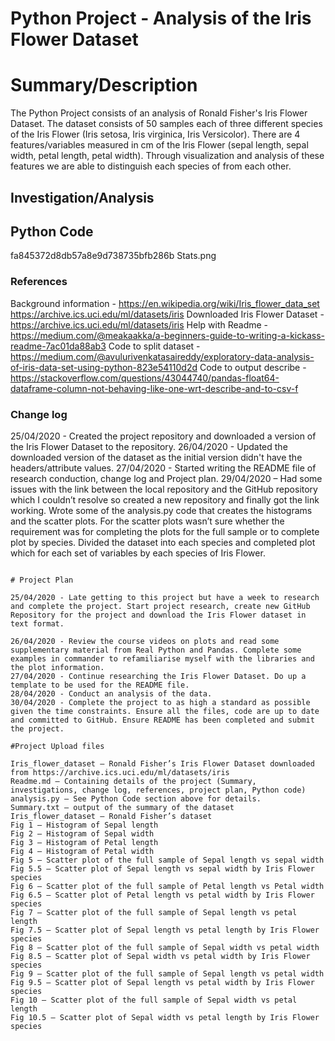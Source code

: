 # Python Project - Analysis of the Iris Flower Dataset


# Summary/Description
The Python Project consists of an analysis of Ronald Fisher's Iris Flower Dataset. The dataset consists of 50 samples each of three different species of the Iris Flower (Iris setosa, Iris virginica, Iris Versicolor). There are 4 features/variables measured in cm of the Iris Flower (sepal length, sepal width, petal length, petal width). Through visualization and analysis of these features we are able to distinguish each species of from each other.

## Investigation/Analysis


## Python Code

fa845372d8db57a8e9d738735bfb286b  Stats.png


### References

Background information - https://en.wikipedia.org/wiki/Iris_flower_data_set https://archive.ics.uci.edu/ml/datasets/iris
Downloaded Iris Flower Dataset - https://archive.ics.uci.edu/ml/datasets/iris
Help with Readme - https://medium.com/@meakaakka/a-beginners-guide-to-writing-a-kickass-readme-7ac01da88ab3
Code to split dataset - https://medium.com/@avulurivenkatasaireddy/exploratory-data-analysis-of-iris-data-set-using-python-823e54110d2d
Code to output describe - https://stackoverflow.com/questions/43044740/pandas-float64-dataframe-column-not-behaving-like-one-wrt-describe-and-to-csv-f


### Change log

25/04/2020 - Created the project repository and downloaded a version of the Iris Flower Dataset to the repository. 
26/04/2020 - Updated the downloaded version of the dataset as the initial version didn't have the headers/attribute values. 
27/04/2020 - Started writing the README file of research conduction, change log and Project plan.
29/04/2020 – Had some issues with the link between the local repository and the GitHub repository which I couldn’t resolve so created a new repository and finally got the link working. Wrote some of the analysis.py code that creates the histograms and the scatter plots. For the scatter plots wasn’t sure whether the requirement was for completing the plots for the full sample or to complete plot by species. Divided the dataset into each species and completed plot which for each set of variables by each species of Iris Flower.
```

# Project Plan

25/04/2020 - Late getting to this project but have a week to research and complete the project. Start project research, create new GitHub Repository for the project and download the Iris Flower dataset in text format. 

26/04/2020 - Review the course videos on plots and read some supplementary material from Real Python and Pandas. Complete some examples in commander to refamiliarise myself with the libraries and the plot information. 
27/04/2020 - Continue researching the Iris Flower Dataset. Do up a template to be used for the README file. 
28/04/2020 - Conduct an analysis of the data. 
30/04/2020 - Complete the project to as high a standard as possible given the time constraints. Ensure all the files, code are up to date and committed to GitHub. Ensure README has been completed and submit the project.

#Project Upload files

Iris_flower_dataset – Ronald Fisher’s Iris Flower Dataset downloaded from https://archive.ics.uci.edu/ml/datasets/iris
Readme.md – Containing details of the project (Summary, investigations, change log, references, project plan, Python code)
analysis.py – See Python Code section above for details.
Summary.txt – output of the summary of the dataset
Iris_flower_dataset – Ronald Fisher’s dataset 
Fig 1 – Histogram of Sepal length
Fig 2 – Histogram of Sepal width
Fig 3 – Histogram of Petal length
Fig 4 – Histogram of Petal width
Fig 5 – Scatter plot of the full sample of Sepal length vs sepal width
Fig 5.5 – Scatter plot of Sepal length vs sepal width by Iris Flower species
Fig 6 – Scatter plot of the full sample of Petal length vs Petal width
Fig 6.5 – Scatter plot of Petal length vs petal width by Iris Flower species
Fig 7 – Scatter plot of the full sample of Sepal length vs petal length
Fig 7.5 – Scatter plot of Sepal length vs petal length by Iris Flower species
Fig 8 – Scatter plot of the full sample of Sepal width vs petal width
Fig 8.5 – Scatter plot of Sepal width vs petal width by Iris Flower species
Fig 9 – Scatter plot of the full sample of Sepal length vs petal width
Fig 9.5 – Scatter plot of Sepal length vs petal width by Iris Flower species
Fig 10 – Scatter plot of the full sample of Sepal width vs petal length
Fig 10.5 – Scatter plot of Sepal width vs petal length by Iris Flower species

```



